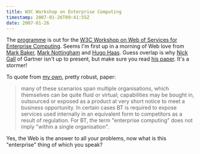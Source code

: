 ```yaml
---
title: W3C Workshop on Enterprise Computing
timestamp: 2007-01-26T09:41:55Z
date: 2007-01-26
---
```


<p>The <a href="http://www.w3.org/2007/01/wos-ec-program.html">programme</a> is out for the <a href="http://www.w3.org/2006/10/wos-ec-cfp.html">W3C Workshop on Web of Services for Enterprise Computing</a>. Seems I'm first up in a morning of Web love from <span class="vcard"><a href="http://www.markbaker.ca" class="fn url" rel="friend met colleague">Mark Baker</a></span>, <span class="vcard"><a href="http://www.mnot.net" class="fn url" rel="friend met colleague co-worker">Mark Nottingham</a></span> and <span class="vcard"><a href="http://larve.net/people/hugo/" class="fn url" rel="friend met colleague co-worker">Hugo Haas</a></span>. Guess overlap is why <span class="vcard"><a href="http://ironick.typepad.com/" rel="friend met colleague" class="fn url">Nick Gall</a> of <span class="org">Gartner</span></span> isn't up to present, but make sure you read <a href="http://www.w3.org/2007/01/wos-papers/gall">his paper</a>. It's a stormer!
</p>
<p>To quote from <a href="http://www.w3.org/2007/01/wos-papers/bt">my own</a>, pretty robust, paper:</p>
<blockquote>many of these scenarios span multiple organisations, which themselves can be quite fluid or virtual; capabilities may be bought in, outsourced or exposed as a product at very short notice to meet a business opportunity. In certain cases BT is required to expose services used internally in an equivalent form to competitors as a result of regulation. For BT, the term "enterprise computing" does not imply "within a single organisation".</blockquote>
<p>Yes, the Web is the answer to all your problems, now what is this "enterprise" thing of which you speak?</p>
